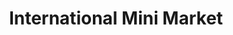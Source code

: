 ---
title: "International Mini Market"
url: /exmouth/international-mini-market/
shop: Lebensmittel
---